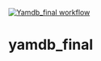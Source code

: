 [![Yamdb_final workflow](https://github.com/ShivaZoid/yamdb_final/actions/workflows/yamdb_workflow.yml/badge.svg)](https://github.com/ShivaZoid/yamdb_final/actions)

# yamdb_final


